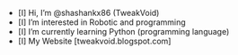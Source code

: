 - [I]  Hi, I’m @shashankx86 (TweakVoid)
- [I]  I’m interested in Robotic and programming
- [I]  I’m currently learning Python (programming language)
- [I]  My Website [tweakvoid.blogspot.com]
